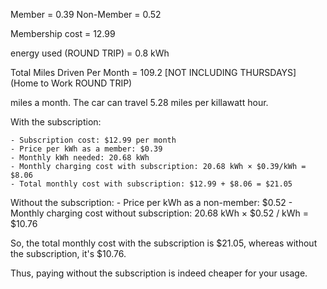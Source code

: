 Member = 0.39
Non-Member = 0.52

Membership cost = 12.99

energy used (ROUND TRIP) = 0.8 kWh

Total Miles Driven Per Month = 109.2  [NOT INCLUDING THURSDAYS] (Home to Work ROUND TRIP)

 miles a month. The car can travel 5.28 miles per killawatt hour.



With the subscription:

	- Subscription cost: $12.99 per month
	- Price per kWh as a member: $0.39
	- Monthly kWh needed: 20.68 kWh
	- Monthly charging cost with subscription: 20.68 kWh × $0.39/kWh = $8.06
	- Total monthly cost with subscription: $12.99 + $8.06 = $21.05

Without the subscription:
	- Price per kWh as a non-member: $0.52
	- Monthly charging cost without subscription:  20.68 kWh × $0.52 / kWh = $10.76

So, the total monthly cost with the subscription is $21.05, whereas without the subscription, it's $10.76.

Thus, paying without the subscription is indeed cheaper for your usage.